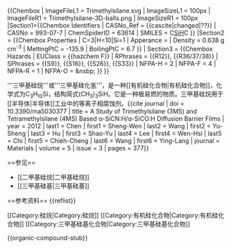 {{Chembox
| ImageFileL1 = Trimethylsilane.svg
| ImageSizeL1 = 100px
| ImageFileR1 = Trimethylsilane-3D-balls.png
| ImageSizeR1 = 100px
|Section1={{Chembox Identifiers
| CASNo_Ref = {{cascite|changed|??}}
| CASNo = 993-07-7
| ChemSpiderID = 63614
| SMILES = C[SiH](C)C
  }}
|Section2 = {{Chembox Properties
| C=3|H=10|Si=1
| Apperance = 
| Density = 0.638 g cm<sup>-3</sup>
| MeltingPtC = -135.9
| BoilingPtC = 6.7
  }}
| Section3 = {{Chembox Hazards
| EUClass = {{hazchem F}}
| RPhrases = {{R12}}, {{R36/37/38}}
| SPhrases = {{S9}}, {{S16}}, {{S26}}, {{S33}}
| NFPA-H = 2
| NFPA-F = 4
| NFPA-R = 1
| NFPA-O = &nsbp;
  }}
}}

'''三甲基硅烷'''或'''三甲基硅化氢'''，是一种[[有机硅化合物|有机硅化合物]]，化学式为C<sub>3</sub>H<sub>10</sub>Si，结构简式(CH<sub>3</sub>)<sub>3</sub>SiH。它是一种极易燃的物质。三甲基硅烷用于[[半导体|半导体]]工业中的等离子相腐蚀剂。<ref>{{cite journal | doi = 10.3390/ma5030377 | title = A Study of Trimethylsilane (3MS) and Tetramethylsilane (4MS) Based α-SiCN:H/α-SiCO:H Diffusion Barrier Films | year = 2012 | last1 = Chen | first1 = Sheng-Wen | last2 = Wang | first2 = Yu-Sheng | last3 = Hu | first3 = Shao-Yu | last4 = Lee | first4 = Wen-Hsi | last5 = Chi | first5 = Chieh-Cheng | last6 = Wang | first6 = Ying-Lang | journal = Materials | volume = 5 | issue = 3 | pages = 377}}</ref>

==参见==
* [[二甲基硅烷|二甲基硅烷]]
* [[三甲基硅基|三甲基硅基]]

==参考资料==
{{reflist}}

[[Category:硅烷|Category:硅烷]]
[[Category:有机硅化合物|Category:有机硅化合物]]
[[Category:三甲基硅基化合物|Category:三甲基硅基化合物]]


{{organic-compound-stub}}
